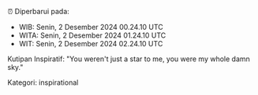 ⏰ Diperbarui pada:
- WIB: Senin, 2 Desember 2024 00.24.10 UTC
- WITA: Senin, 2 Desember 2024 01.24.10 UTC
- WIT: Senin, 2 Desember 2024 02.24.10 UTC

Kutipan Inspiratif:
"You weren't just a star to me, you were my whole damn sky."


Kategori: inspirational

